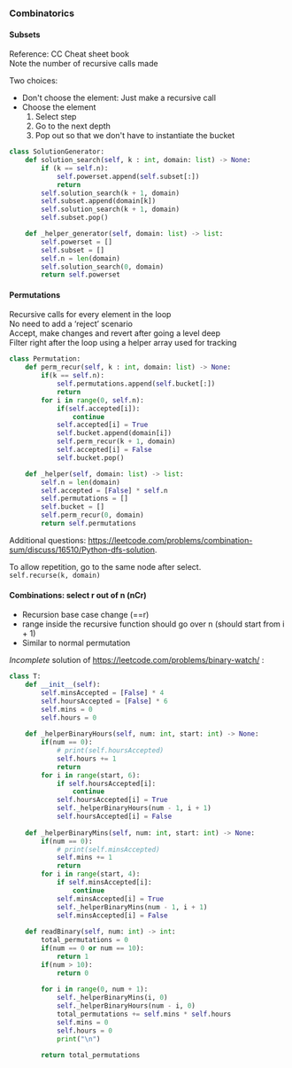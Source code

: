 ### Combinatorics

#### Subsets
Reference: CC Cheat sheet book <br />
Note the number of recursive calls made

Two choices:
* Don't choose the element: Just make a recursive call 
* Choose the element
    1. Select step
    2. Go to the next depth
    3. Pop out so that we don't have to instantiate the bucket

```py
class SolutionGenerator:
    def solution_search(self, k : int, domain: list) -> None:
        if (k == self.n):
            self.powerset.append(self.subset[:])
            return
        self.solution_search(k + 1, domain)
        self.subset.append(domain[k])
        self.solution_search(k + 1, domain)
        self.subset.pop()

    def _helper_generator(self, domain: list) -> list:
        self.powerset = []
        self.subset = []
        self.n = len(domain)
        self.solution_search(0, domain)
        return self.powerset
```


#### Permutations

Recursive calls for every element in the loop <br />
No need to add a ‘reject’ scenario <br />
Accept, make changes and revert after going a level deep <br />
Filter right after the loop using a helper array used for tracking <br />

```py
class Permutation:
    def perm_recur(self, k : int, domain: list) -> None:
        if(k == self.n):
            self.permutations.append(self.bucket[:])
            return
        for i in range(0, self.n):
            if(self.accepted[i]):
                continue
            self.accepted[i] = True
            self.bucket.append(domain[i])
            self.perm_recur(k + 1, domain)
            self.accepted[i] = False
            self.bucket.pop()

    def _helper(self, domain: list) -> list:
        self.n = len(domain)
        self.accepted = [False] * self.n
        self.permutations = []
        self.bucket = []
        self.perm_recur(0, domain)
        return self.permutations

```

Additional questions:
https://leetcode.com/problems/combination-sum/discuss/16510/Python-dfs-solution.

To allow repetition, go to the same node after select. <br />
```self.recurse(k, domain)```


#### Combinations: select r out of n (nCr)

* Recursion base case change (==r)
* range inside the recursive function should go over n (should start from i + 1)
* Similar to normal permutation

*Incomplete* solution of https://leetcode.com/problems/binary-watch/ :

```py
class T:
    def __init__(self):
        self.minsAccepted = [False] * 4
        self.hoursAccepted = [False] * 6
        self.mins = 0
        self.hours = 0
    
    def _helperBinaryHours(self, num: int, start: int) -> None:
        if(num == 0):
            # print(self.hoursAccepted)
            self.hours += 1
            return
        for i in range(start, 6):
            if self.hoursAccepted[i]:
                continue
            self.hoursAccepted[i] = True
            self._helperBinaryHours(num - 1, i + 1)
            self.hoursAccepted[i] = False
    
    def _helperBinaryMins(self, num: int, start: int) -> None:
        if(num == 0):
            # print(self.minsAccepted)
            self.mins += 1
            return
        for i in range(start, 4):
            if self.minsAccepted[i]:
                continue
            self.minsAccepted[i] = True
            self._helperBinaryMins(num - 1, i + 1)
            self.minsAccepted[i] = False
    
    def readBinary(self, num: int) -> int:
        total_permutations = 0
        if(num == 0 or num == 10):
            return 1
        if(num > 10):
            return 0
        
        for i in range(0, num + 1):
            self._helperBinaryMins(i, 0)
            self._helperBinaryHours(num - i, 0)
            total_permutations += self.mins * self.hours
            self.mins = 0
            self.hours = 0
            print("\n")
        
        return total_permutations
```